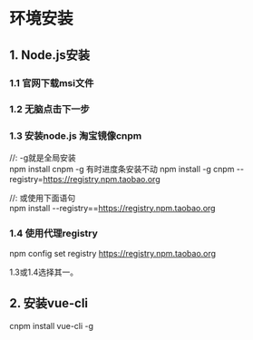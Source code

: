 # 环境安装

## 1. Node.js安装

### 1.1 官网下载msi文件

### 1.2 无脑点击下一步

### 1.3 安装node.js 淘宝镜像cnpm

//:   -g就是全局安装  
npm install cnpm -g
有时进度条安装不动 npm install -g cnpm --registry=https://registry.npm.taobao.org

//: 或使用下面语句<br/>npm install --registry==https://registry.npm.taobao.org

### 1.4 使用代理registry

npm config set registry https://registry.npm.taobao.org

1.3或1.4选择其一。

## 2. 安装vue-cli

cnpm install vue-cli -g
